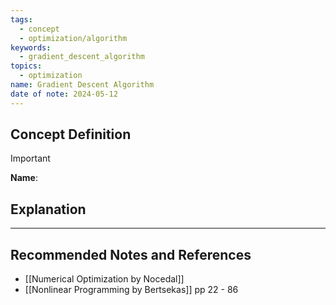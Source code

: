 ```yaml
---
tags:
  - concept
  - optimization/algorithm
keywords:
  - gradient_descent_algorithm
topics:
  - optimization
name: Gradient Descent Algorithm
date of note: 2024-05-12
---
```


## Concept Definition

>[!important]
>**Name**: 



## Explanation





-----------
##  Recommended Notes and References

- [[Numerical Optimization by Nocedal]]
- [[Nonlinear Programming by Bertsekas]] pp 22 - 86